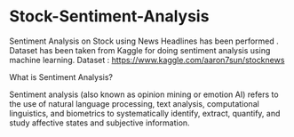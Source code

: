 # Stock-Sentiment-Analysis
Sentiment Analysis on Stock using News Headlines has been performed . 
Dataset has been taken from Kaggle for doing sentiment analysis using machine learning. 
Dataset : https://www.kaggle.com/aaron7sun/stocknews


What is Sentiment Analysis?

Sentiment analysis (also known as opinion mining or emotion AI) refers to the use of natural language processing, text analysis, computational linguistics, and biometrics to systematically identify, extract, quantify, and study affective states and subjective information.
